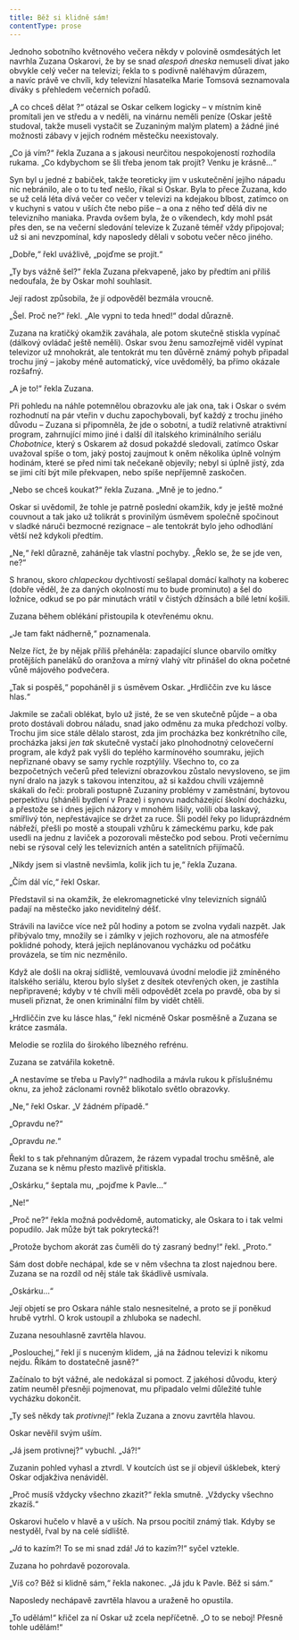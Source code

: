 ```yaml
---
title: Běž si klidně sám!
contentType: prose
---
```


Jednoho sobotního květnového večera někdy v polovině osmdesátých let navrhla Zuzana Oskarovi, že by se snad _alespoň dneska_ nemuseli dívat jako obvykle celý večer na televizi; řekla to s podivně naléhavým důrazem, a navíc právě ve chvíli, kdy televizní hlasatelka Marie Tomsová seznamovala diváky s přehledem večerních pořadů.

  

„A co chceš dělat ?“ otázal se Oskar celkem logicky – v místním kině promítali jen ve středu a v neděli, na vinárnu neměli peníze (Oskar ještě studoval, takže museli vystačit se Zuzaniným malým platem) a žádné jiné možnosti zábavy v jejich rodném městečku neexistovaly.

„Co já vím?“ řekla Zuzana a s jakousi neurčitou nespokojeností rozhodila rukama. „Co kdybychom se šli třeba jenom tak projít? Venku je krásně…“

Syn byl u jedné z babiček, takže teoreticky jim v uskutečnění jejího nápadu nic nebránilo, ale o to tu teď nešlo, říkal si Oskar. Byla to přece Zuzana, kdo se už celá léta dívá večer co večer v televizi na kdejakou blbost, zatímco on v kuchyni s vatou v uších čte nebo píše – a ona z něho teď dělá div ne televizního maniaka. Pravda ovšem byla, že o víkendech, kdy mohl psát přes den, se na večerní sledování televize k Zuzaně téměř vždy připojoval; už si ani nevzpomínal, kdy naposledy dělali v sobotu večer něco jiného.

„Dobře,“ řekl uvážlivě, „pojďme se projít.“

„Ty bys vážně šel?“ řekla Zuzana překvapeně, jako by předtím ani příliš nedoufala, že by Oskar mohl souhlasit.

Její radost způsobila, že jí odpověděl bezmála vroucně.

„Šel. Proč ne?“ řekl. „Ale vypni to teda hned!“ dodal důrazně.

Zuzana na kratičký okamžik zaváhala, ale potom skutečně stiskla vypínač (dálkový ovládač ještě neměli). Oskar svou ženu samozřejmě viděl vypínat televizor už mnohokrát, ale tentokrát mu ten důvěrně známý pohyb připadal trochu jiný – jakoby méně automatický, více uvědomělý, ba přímo okázale rozšafný.

„A je to!“ řekla Zuzana.

Při pohledu na náhle potemnělou obrazovku ale jak ona, tak i Oskar o svém rozhodnutí na pár vteřin v duchu zapochybovali, byť každý z trochu jiného důvodu – Zuzana si připomněla, že jde o sobotní, a tudíž relativně atraktivní program, zahrnující mimo jiné i další díl italského kriminálního seriálu _Chobotnice_, který s Oskarem až dosud pokaždé sledovali, zatímco Oskar uvažoval spíše o tom, jaký postoj zaujmout k oněm několika úplně volným hodinám, které se před nimi tak nečekaně objevily; nebyl si úplně jistý, zda se jimi cítí být mile překvapen, nebo spíše nepříjemně zaskočen.

„Nebo se chceš koukat?“ řekla Zuzana. „Mně je to jedno.“

Oskar si uvědomil, že tohle je patrně poslední okamžik, kdy je ještě možné couvnout a tak jako už tolikrát s provinilým úsměvem společně spočinout v sladké náruči bezmocné rezignace – ale tentokrát bylo jeho odhodlání větší než kdykoli předtím.

„Ne,“ řekl důrazně, zaháněje tak vlastní pochyby. „Řeklo se, že se jde ven, ne?“

S hranou, skoro _chlapeckou_ dychtivostí sešlapal domácí kalhoty na koberec (dobře věděl, že za daných okolností mu to bude prominuto) a šel do ložnice, odkud se po pár minutách vrátil v čistých džínsách a bílé letní košili.

Zuzana během oblékání přistoupila k otevřenému oknu.

„Je tam fakt nádherně,“ poznamenala.

Nelze říct, že by nějak příliš přeháněla: zapadající slunce obarvilo omítky protějších paneláků do oranžova a mírný vlahý vítr přinášel do okna početné vůně májového podvečera.

„Tak si pospěš,“ popoháněl ji s úsměvem Oskar. „Hrdliččin zve ku lásce hlas.“

Jakmile se začali oblékat, bylo už jisté, že se ven skutečně půjde – a oba proto dostávali dobrou náladu, snad jako odměnu za muka předchozí volby. Trochu jim sice stále dělalo starost, zda jim procházka bez konkrétního cíle, procházka jaksi _jen tak_ skutečně vystačí jako plnohodnotný celovečerní program, ale když pak vyšli do teplého karmínového soumraku, jejich nepřiznané obavy se samy rychle rozptýlily. Všechno to, co za bezpočetných večerů před televizní obrazovkou zůstalo nevysloveno, se jim nyní dralo na jazyk s takovou intenzitou, až si každou chvíli vzájemně skákali do řeči: probrali postupně Zuzaniny problémy v zaměstnání, bytovou perpektivu (sháněli bydlení v Praze) i synovu nadcházející školní docházku, a přestože se i dnes jejich názory v mnohém lišily, volili oba laskavý, smířlivý tón, nepřestávajíce se držet za ruce. Šli podél řeky po liduprázdném nábřeží, přešli po mostě a stoupali vzhůru k zámeckému parku, kde pak usedli na jednu z laviček a pozorovali městečko pod sebou. Proti večernímu nebi se rýsoval celý les televizních antén a satelitních přijímačů.

„Nikdy jsem si vlastně nevšimla, kolik jich tu je,“ řekla Zuzana.

„Čím dál víc,“ řekl Oskar.

Představil si na okamžik, že elekromagnetické vlny televizních signálů padají na městečko jako neviditelný déšť.

Strávili na lavičce více než půl hodiny a potom se zvolna vydali nazpět. Jak přibývalo tmy, množily se i zámlky v jejich rozhovoru, ale na atmosféře poklidné pohody, která jejich neplánovanou vycházku od počátku provázela, se tím nic nezměnilo.

Když ale došli na okraj sídliště, vemlouvavá úvodní melodie již zmíněného italského seriálu, kterou bylo slyšet z desítek otevřených oken, je zastihla nepřipravené; kdyby v té chvíli měli odpovědět zcela po pravdě, oba by si museli přiznat, že onen kriminální film by vidět chtěli.

  

„Hrdliččin zve ku lásce hlas,“ řekl nicméně Oskar posměšně a Zuzana se krátce zasmála.

Melodie se rozlila do širokého líbezného refrénu.

Zuzana se zatvářila koketně.

„A nestavíme se třeba u Pavly?“ nadhodila a mávla rukou k příslušnému oknu, za jehož záclonami rovněž blikotalo světlo obrazovky.

„Ne,“ řekl Oskar. „V žádném případě.“

„Opravdu ne?“

„Opravdu _ne_.“

Řekl to s tak přehnaným důrazem, že rázem vypadal trochu směšně, ale Zuzana se k němu přesto mazlivě přitiskla.

„Oskárku,“ šeptala mu, „pojďme k Pavle…“

„Ne!“

„Proč ne?“ řekla možná podvědomě, automaticky, ale Oskara to i tak velmi popudilo. Jak může být tak pokrytecká?!

„Protože bychom akorát zas čuměli do tý zasraný bedny!“ řekl. „Proto.“

Sám dost dobře nechápal, kde se v něm všechna ta zlost najednou bere. Zuzana se na rozdíl od něj stále tak škádlivě usmívala.

„Oskárku…“

Její objetí se pro Oskara náhle stalo nesnesitelné, a proto se jí poněkud hrubě vytrhl. O krok ustoupil a zhluboka se nadechl.

Zuzana nesouhlasně zavrtěla hlavou.

„Poslouchej,“ řekl jí s nuceným klidem, „já na žádnou televizi k nikomu nejdu. Říkám to dostatečně jasně?“

Začínalo to být vážné, ale nedokázal si pomoct. Z jakéhosi důvodu, který zatím neuměl přesněji pojmenovat, mu připadalo velmi důležité tuhle vycházku dokončit.

„Ty seš někdy tak _protivnej_!“ řekla Zuzana a znovu zavrtěla hlavou.

Oskar nevěřil svým uším.

„Já jsem protivnej?“ vybuchl. „Já?!“

Zuzanin pohled vyhasl a ztvrdl. V koutcích úst se jí objevil úšklebek, který Oskar odjakživa nenáviděl.

„Proč musíš vždycky všechno zkazit?“ řekla smutně. „Vždycky všechno zkazíš.“

Oskarovi hučelo v hlavě a v uších. Na prsou pocítil známý tlak. Kdyby se nestyděl, řval by na celé sídliště.

„_Já_ to kazím?! To se mi snad zdá! _Já_ to kazím?!“ syčel vztekle.

Zuzana ho pohrdavě pozorovala.

„Víš co? Běž si klidně sám,“ řekla nakonec. „Já jdu k Pavle. Běž si sám.“

Naposledy nechápavě zavrtěla hlavou a uraženě ho opustila.

„To udělám!“ křičel za ní Oskar už zcela nepříčetně. „O to se neboj! Přesně tohle udělám!“
